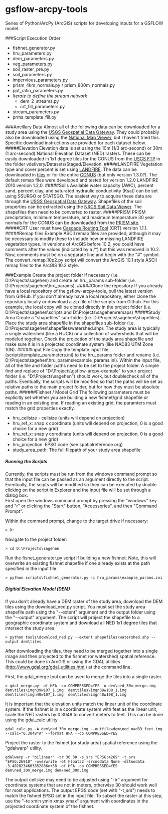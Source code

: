 gsflow-arcpy-tools
==================

Series of Python/ArcPy (ArcGIS) scripts for developing inputs for a GSFLOW model.

###Script Execution Order
- fishnet_generator.py 
- hru_parameters.py 
- dem_parameters.py 
- veg_parameters.py 
- soil_raster_pre.py 
- soil_parameters.py 
- impervious_parameters.py 
- prism_4km_normals.py / prism_800m_normals.py 
- ppt_ratio_parameters.py 
- *Iterate to define the stream network*
  - dem_2_streams.py 
  - crt_fill_parameters.py 
- stream_parameters.py 
- prms_template_fill.py 

###Ancillary Data
Almost all of the following data can be downloaded for a study area using the [USGS Geospatial Data Gateway](http://datagateway.nrcs.usda.gov/).  They could probably also be downloaded using the [National Map Viewer](http://viewer.nationalmap.gov/viewer/), but I haven't tried this.  Specific download instructions are provided for each dataset below.
#####Elevation
Elevation data is set using the 10m (1/3 arc-second) or 30m (1 arc-second) National Elevation Dataset (NED) rasters.  These can be easily downloaded in 1x1 degree tiles for the CONUS from the [USGS FTP](rockyftp.cr.usgs.gov) in the folder vdelivery/Datasets/Staged/Elevation.
#####LANDFIRE
Vegetation type and cover percent is set using [LANDFIRE](http://www.landfire.gov/).  The data can be downloaded in [tiles](http://www.landfire.gov/viewer/) or for the entire [CONUS](http://www.landfire.gov/lf_mosaics.php) (but only version 1.3.0?).  The default remap files were developed and tested for version 1.2.0 LANDFIRE 2010 version 1.2.0.
#####Soils
Available water capacity (AWC), percent sand, percent clay, and saturated hydraulic conductivity (Ksat) can be set using SSURGO or STATSGO.  The easiest way to acquire these data are through the [USGS Geospatial Data Gateway](http://datagateway.nrcs.usda.gov/).  Shapefiles of the soil properties can be extracted using the [NRCS Soil Data Viewer](http://www.nrcs.usda.gov/wps/portal/nrcs/detailfull/soils/home/?cid=nrcs142p2_053620).  The shapefiles then need to be converted to raster.
#####PRISM
PRISM precipitation, minimum temperature, and maximum temperature 30 year normals for the CONUS can be downloaded from the [PRISM site](http://www.prism.oregonstate.edu/normals/).
#####CRT
User must have [Cascade Routing Tool](http://water.usgs.gov/ogw/CRT/) (CRT) version 1.1.1.
#####Remap files
Example ASCII remap files are provided, although it may be necessary to modify these to include new or missing LANDFIRE vegetation types.  In versions of ArcGIS before 10.2, you could have comments after the values (indicated by a /*) but this was removed in 10.2.  Now, comments must be on a separate line and begin with the "#" symbol.  The convert_remap_10p2.py script will convert the ArcGIS 10.1 style ASCII remap files to the ArcGIS 10.2 style.


###Example
Create the project folder if necessary (i.e. D:\Projects\sagehen) and create an hru_params sub-folder (i.e. D:\Projects\sagehen\hru_params).
#####Clone the repository
If you already have a local repository of the gsflow-arcpy-tools, pull the latest version from GitHub.  If you don't already have a local repository, either clone the repository locally or download a zip file of the scripts from Github.  For this example, the local copy will be cloned directly in the project folder (i.e. D:\Projects\sagehen\scripts and D:\Projects\sagehen\remaps)
#####Study Area
Create a "shapefiles" sub-folder (i.e. D:\Projects\sagehen\shapefiles).  Place the study area shapefile in the shapefiles sub-folder (i.e. D:\Projects\sagehen\shapefiles\watershed.shp).  The study area is typically a single watershed (like a HUC8) or a collection of watersheds that will be modeled together.  Check the projection of the study area shapefile and make sure it is in a projected coordinate system (like NAD83 UTM Zone 10N).
#####Input File
Copy the template input file (scripts\template_parameters.ini) to the hru_params folder and rename (i.e. D:\Projects\sagehen\hru_params\example_params.ini).  Within the input file, all of the file and folder paths need to be set to the project folder.  A simple find and replace of "D:\Projects\gsflow-arcpy-example" to your project folder (i.e. "D:\Projects\sagehen") should work, but doublecheck all of the paths.  Eventually, the scripts will be modified so that the paths will be set as relative paths to the main project folder, but for now they must be absolute paths.
######Fishnet / Model Grid
The following parameters must be explicitly set whether you are building a new fishnet/grid shapefile or reading in an existing one.  If reading an existing grid, the paramters must match the grid properties exactly.  
- hru_cellsize - cellsize (units will depend on projection)
- hru_ref_x: snap x coordinate (units will depend on projection, 0 is a good choice for a new grid)
- hru_ref_x: snap y corodinate (units will depend on projection, 0 is a good choice for a new grid)
- hru_projection: EPSG code (see spatialreference.org)
- study_area_path: The full filepath of your study area shapefile

##### Running the Scripts
Currently, the scripts must be run from the windows command prompt so that the input file can be passed as an argument directly to the script.  Eventually, the scipts will be modified so they can be executed by double clicking on the script in Explorer and the input file will be set through a dialog box.<br>
First open the windows command prompt by pressing the "windows" key and "r" or clicking the "Start" button, "Accessories", and then "Command Prompt".

Within the command prompt, change to the target drive if necessary:
```
> D:
```

Navigate to the project folder:
```
> cd D:\Projects\sagehen
```
Run the fisnet_generator.py script if building a new fishnet.  Note, this will overwrite an existing fishnet shapefile if one already exists at the path specified in the input file.
```
> python scripts\fishnet_generator.py -i hru_params\example_params.ini
```

##### Digitial Elevation Model (DEM)
If you don't already have a DEM raster of the study area, download the DEM tiles using the download_ned.py script.  You must set the study area shapefile path using the "--extent" argument and the output folder using the "--output" argument.  The script will project the shapefile to a geographic coordinate system and download all NED 1x1 degree tiles that intersect the study area.
```
> python tools\download_ned.py --extent shapefiles\watershed.shp --output dem\tiles
```
After downloading the tiles, they need to be merged together into a single image and then projected to the fishnet (or watershed) spatial reference.  This could be done in ArcGIS or using the GDAL utilities (http://www.gdal.org/gdal_utilities.html) at the command line.  

First, the gdal_merge tool can be used to merge the tiles into a single raster.
```
> gdal_merge.py -of HFA -co COMPRESSED=YES -o dem\ned_30m_merge.img  dem\tiles\imgn39w107_1.img  dem\tiles\imgn39w108_1.img  dem\tiles\imgn40w107_1.img  dem\tiles\imgn40w108_1.img
```

It is important that the elevation units match the linear unit of the coordinate system.  If the fishnet is in a coordinate system with feet as the linear unit, scale the NED rasters by 0.3048 to convert meters to feet.  This can be done using the gdal_calc utility
```
gdal_calc.py -A dem\ned_30m_merge.img --outfile=dem\ned_nad83_feet.img --calc="0.3048*A" --format HFA --co COMPRESSED=YES
```

Project the raster to the fishnet (or study area) spatial reference using the "gdalwarp" utility.  
```
gdalwarp -r "bilinear" -tr 30 30 -s_srs "EPSG:4269" -t_srs "EPSG:26910" -overwrite -ot Float32 -srcnodata None -dstnodata -3.4028234663852886e+38 -of HFA -co COMPRESSED=YES dem\ned_30m_merge.img dem\ned_30m.img
```
The output cellsize may need to be adjusted using "-tr" argument for coordinate systems that are not in meters, otherwise 30 should work well for most applications.  The output EPGS code (set with "-t_srs") needs to match the fishnet EPSG set in the input file.  To subset the raster at this step, use the "-te xmin ymin xmax ymax" argument with coordinates in the projected coordinate system of the fishnet.  
#####
